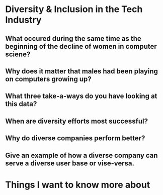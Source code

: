 # Diversity & Inclusion in the Tech Industry
## What occured during the same time as the beginning of the decline of women in computer sciene?

## Why does it matter that males had been playing on computers growing up?

## What three take-a-ways do you have looking at this data?

## When are diversity efforts most successful?

## Why do diverse companies perform better?

## Give an example of how a diverse company can serve a diverse user base or vise-versa.

# Things I want to know more about